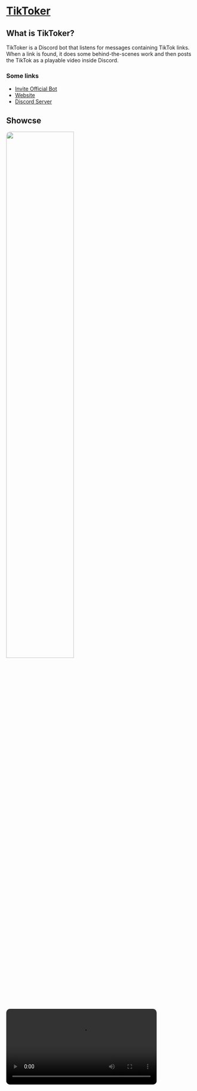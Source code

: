 # [TikToker](https://tiktoker.win/invite)
## What is TikToker?
TikToker is a Discord bot that listens for messages containing TikTok links. When a link is found, it does some behind-the-scenes work and then posts the TikTok as a playable video inside Discord.

### Some links

- [Invite Official Bot](https://tiktoker.win/invite)
- [Website](https://tiktoker.win/)
- [Discord Server](https://tiktoker.win/discord)


## Showcse
<img src="https://tiktoker.win/example_stats.png" style="width:60%;border-radius:10px"/>
<video src="https://tiktoker.win/usage.mp4" style="width:80%;border-radius:10px" controls />
